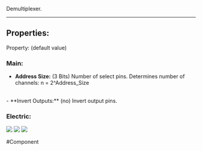 
Demultiplexer.

---

## Properties:

Property: (default value)

### Main:
- **Address Size:** (3 Bits)
   Number of select pins.
   Determines number of channels: n = 2^Address_Size
<br>
- **Invert Outputs:** (no)
   Invert output pins.

### Electric:
![](../Logic%20Components#Inputs)
![](../Logic%20Components#Outputs)
![](../Logic%20Components#Edges)

#Component 
